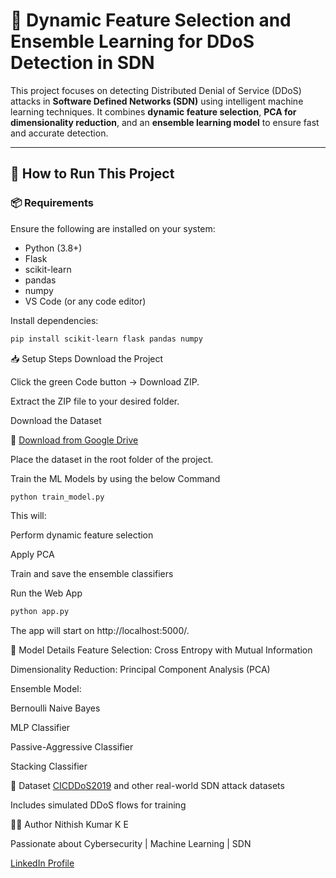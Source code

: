# 🔐 Dynamic Feature Selection and Ensemble Learning for DDoS Detection in SDN

This project focuses on detecting Distributed Denial of Service (DDoS) attacks in **Software Defined Networks (SDN)** using intelligent machine learning techniques. It combines **dynamic feature selection**, **PCA for dimensionality reduction**, and an **ensemble learning model** to ensure fast and accurate detection.

---

## 🚀 How to Run This Project

### 📦 Requirements

Ensure the following are installed on your system:

- Python (3.8+)
- Flask
- scikit-learn
- pandas
- numpy
- VS Code (or any code editor)

Install dependencies:
```bash
pip install scikit-learn flask pandas numpy

```
📥 Setup Steps
Download the Project

Click the green Code button → Download ZIP.

Extract the ZIP file to your desired folder.

Download the Dataset

📁 [Download from Google Drive](https://drive.google.com/drive/folders/1KLoVqwKwvmXRDjUHAqiJRjzMYRkKNDa9?usp=sharing)

Place the dataset in the root folder of the project.

Train the ML Models by using the below Command
```bash
python train_model.py
```
This will:

Perform dynamic feature selection

Apply PCA

Train and save the ensemble classifiers

Run the Web App
```bash
python app.py
```
The app will start on http://localhost:5000/.

🧠 Model Details
Feature Selection: Cross Entropy with Mutual Information

Dimensionality Reduction: Principal Component Analysis (PCA)

Ensemble Model:

Bernoulli Naive Bayes

MLP Classifier

Passive-Aggressive Classifier

Stacking Classifier

🧪 Dataset
[CICDDoS2019](https://drive.google.com/drive/folders/1KLoVqwKwvmXRDjUHAqiJRjzMYRkKNDa9?usp=sharing) and other real-world SDN attack datasets

Includes simulated DDoS flows for training

🙋‍♂️ Author
Nithish Kumar K E

Passionate about Cybersecurity | Machine Learning | SDN

[LinkedIn Profile](https://www.linkedin.com/in/nithish-kumar-k-e/)

